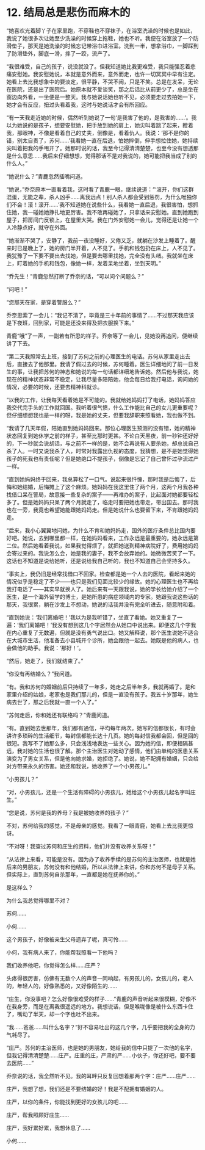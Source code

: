 # 12. 结局总是悲伤而麻木的

“她喜欢光着脚丫子在家里跑，不穿鞋也不穿袜子，在浴室洗澡的时候也是如此，我说了她很多次让她至少洗澡的时候穿上拖鞋，她也不听。我便在浴室放了一个防滑垫子，那天是她洗澡的时候忘记带浴巾进浴室。洗到一半，想拿浴巾，一脚踩到了防滑垫外，脚底一滑，摔了一跤，流产了。

“我很难受，自己的孩子，说没就没了。但我知道她比我更难受，我只能强忍着悲痛安慰她。我安慰她说，本就是意外而来，意外而走，也许一切冥冥中早有注定。她看上去比我想象中的要淡定，很平静，不哭不闹，只是不笑。总是在发呆，无论在医院，还是出了医院后。她原本就不爱谈笑，那之后话比从前更少了，总是坐在窗边向外看，一坐便是一整天。我与她说话她也听不见，必须要走过去拍她一下，她才会有反应，扭过头看着我，这时与她说话才会有所回应。

“有一天我走近她的时候，偶然听到她说了一句‘是我害了他的，是我害的……’。我以为她说的是孩子，想要安慰她，把手放到她的肩上，她尖叫着跳了起来，瞪着我，那眼神，不像是看着自己的丈夫，倒像是，看着仇人。我说：‘那不是你的错，别太自责了，苏何……’我看她一直在后退，怕她摔倒，伸手想拉住她，她持续尖叫着把我的手甩开了。她那时说的话，我至今记得清清楚楚，也至今没有想透那是什么意思……我后来仔细想想，觉得那话不是对我说的，她可能把我当成了别的什么人。”

“她说什么？”青鹿忽然插嘴问道。

“她说，”乔奈原本一直看着我，这时看了青鹿一眼，继续说道：“‘滚开，你们这群混蛋，无能之辈，杀人凶手……离我远点！别人杀人都会受到惩罚，为什么唯独你们不会！滚！滚开……’我不知道她在说些什么，我看她一直后退，我很害怕，想抓住她，我一碰她她挣扎地更厉害。我不敢再碰她了，只拿话来安慰她。直到她跑到屋子，把房间门反锁上，在屋里大哭。我在门外安慰她一会儿，觉得还是让她一个人冷静点好，就守在外面。

“她渐渐不哭了，安静了，我前一夜没睡好，又倦又乏，就躺在沙发上睡着了。醒来时已是晚上了，她的房门半开着，人不见了。手机和钱包扔在床上，人不见了。我犹豫了一下要不要出去找她，但是要去哪里找她，完全没有头绪。我就坐在床上，盯着她的手机和钱包，像她一样，发着呆地坐着，坐到天明。”

“乔先生！”青鹿忽然打断了乔奈的话，“可以问个问题么？”

“问吧！”

“您那天在家，是穿着警服么？”

乔奈思索了一会儿：“我记不清了，毕竟是三十年前的事情了……不过那天我应该是下夜班，回到家，可能是还没来得及把衣服换下来。”

青鹿“哦”了一声，一副若有所思的样子。乔奈等了一会儿，见她没再追问，便继续讲了下去。

“第二天我照常去上班，接到了苏何之前的心理医生的电话。苏何从家里走出去后，直接去了他那里。我请了假过去的时候，苏何睡着。医生详细地问了前一日发生的事，让我把苏何的神态和她说的每一句话都详细地告诉她。然后他与我说，她现在的精神状态非常不稳定，让我尽量多陪陪她，他会每日给我打电话，询问她的情况，必要的时候，还要去精神科就诊。

“以我的工作，让我每天看着她是不可能的。我就给她妈妈打了电话，她妈妈答应我交代完手头的工作就回国。我听着很气愤，什么工作能比自己的女儿更重要呢？但仔细想想我也是一样的呀，我是她的丈夫，但要我辞职来照看她，我也做不到。

“我请了几天年假，陪她直到她妈妈回来。那位心理医生预测的没有错，她的精神状态回复到她休学之前的样子，甚至比那时更甚。不论白天黑夜，前一秒钟还好好的，下一秒就会说胡话，与之前不一样的是，她不会再说有人要杀她，却总说自己杀了人。一时又说我杀了人，时常对我露出仇视的态度，我猜想，是不是她觉得她孩子的死我也有责任呢？但是她绝口不提孩子，倒像是忘记了自己曾怀过孕流过产一样。

“直到她妈妈终于回来，我总算松了一口气。说起来很忏愧，那时我是后悔了，后悔和她结婚，后悔摊上了这个麻烦。她妈妈在我这里住了两个月，这两个月我各种找借口呆在警局，故意接一些复杂的案子——再难办的案子，比起面对她都要轻松多了。但是她妈妈只呆了两个月就走了，临走时要把她也带走，带出国去。那时我也在一旁，我竟也希望她能跟她妈妈走。但是她说什么也要留下来，不肯跟她妈妈走。

“后来，我小心翼翼地问她，为什么不肯和她妈妈走，国外的医疗条件总比国内要好吧。她说，去到哪里都一样，在她妈妈看来，工作永远是最重要的，她永远是第二位。然后她看着我说，如果我觉得烦了，就把她送到精神病院好了，费用她妈妈会寄过来的。我说怎么会，她是我的妻子，我不会放弃她的。她微微苦笑了一下。这话也不知道是说给她听，还是说给我自己听的，我也不知道自己会坚持多久。

“事实上，我仍旧是经常找借口不回家。检查都是她一个人去的医院，看起来她的情况似乎是稳定了不少——也只是我们见面比较少的缘故。她的心理医生也不再给我打电话了——其实早就换人了。她后来有一天跟我说，她的学长给她介绍了一个医生，是一个海外留学的博士，是她所患的病症领域内的专家。她跟我说这些话的那天，我很累，躺在沙发上不想动，她说的话我并没有完全听进去，随意附和着。

“直到她说：‘我们离婚吧！’我以为是我听错了，坐直了看她。她又重复了一遍：‘我们离婚吧！’我没有想到这几个字居然会从她口中说出来。即便这几个字我在内心重复了无数遍，但就是没有勇气说出口。她又解释说，那个医生说她不适合在大城市生活，他准备去小县城开个诊所，她会跟他一起去。她既是他的病人，也会做他的助手。我说：‘那好！’。

“然后，她走了，我们就结束了。”

“你没有再结婚么？”我问道。

“有。我和苏何的婚姻前后只持续了一年多，她走之后半年多，我就再婚了。是和家里介绍的姑娘，老家也是我们那儿的，但是一直没有孩子。我五十岁那年，她生病去世了，那之后我就一直一个人了。”

“苏何走后，你和她还有联络吗？”青鹿问道。

“有。直到她去世那年，我们都有通信，平均每年两次。她写的信都很长，有时会讲许多琐碎的生活细节，每封信都能长达十几页。她的每封信我都会回，但是回的很短。我写不了她那么多，只会浅浅地表达一些关心。因为她的信，即便相隔甚远，我对她的生活也很了解。那个主治医生对她动了感情，他们由单纯的医患关系演变为了男女关系，但是他向她求婚，她拒绝了。她说，她不配拥有婚姻，只会给对方带来永久的伤害。她还和我说，她收养了一个小男孩儿。”

“小男孩儿？”

“对，小男孩儿，还是一个生活有障碍的小男孩儿，她给这个小男孩儿起名字叫庄生。”

“您是说，苏何是我的养母？我是被她收养的孩子？”

不对，苏何给我的感觉，不是母亲的感觉。我看了一眼青鹿，她看上去比我更惊讶。

“不对呀！我查过苏何和庄生的资料，他们并没有收养关系呀！”

“从法律上来看，可能是没有。因为办了收养手续的是苏何的主治医师，也就是她后来的男朋友，苏何没有和他结婚，所以从法律上来讲，你和苏何不是母子关系。但实际上，直到苏何自杀那年，一直都是她在抚养你的。”

是这样么？

为什么我总觉得哪里不对？

苏何……

小何……

这个男孩子，好像被亲生父母遗弃了呢，真可怜……

小何，我有病人来了，你能帮我照看一下他吗？

我们收养他吧，你觉得怎么样……庄严？

头疼得很厉害，仿佛有无数个人的声音一同响起，有男孩儿的，女孩儿的，老人的，年轻人的，好像熟悉的，又好像陌生的……

“庄生，你没事吧？怎么好像很难受的样子……”青鹿的声音听起来很模糊，好像不在我身旁，而是在离我很遥远的地方。我想说话，但是喉咙像是被什么东西卡住了，嘴动了半天，却一个字也吐不出来。

“我……爸爸……叫什么名字？”好不容易吐出的这几个字，几乎要把我的全身的力气耗尽了。

“庄严。苏何的主治医师，也是她的男朋友，她给我的信中只提了一次他的名字，但我记得清清楚楚……庄严。庄重的庄，严肃的严……小伙子，你还好吧，要不要去医院……”

乔奈说的话，我全然听不见。我的耳畔只反复回想着那两个字：庄严……庄严……

庄严，我想了想，我们还是不要结婚的好！我是不配拥有婚姻的人。

庄严，以你的条件，你能找到更好的女孩儿的吧……

庄严，帮我照顾好庄生……

庄严，我好累好累，我想休息了……

小何……
